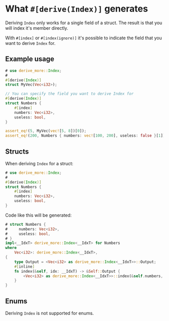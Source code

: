 # What `#[derive(Index)]` generates

Deriving `Index` only works for a single field of a struct.
The result is that you will index it's member directly.

With `#[index]` or `#[index(ignore)]` it's possible to indicate the field that
you want to derive `Index` for.




## Example usage

```rust
# use derive_more::Index;
#
#[derive(Index)]
struct MyVec(Vec<i32>);

// You can specify the field you want to derive Index for
#[derive(Index)]
struct Numbers {
    #[index]
    numbers: Vec<i32>,
    useless: bool,
}

assert_eq!(5, MyVec(vec![5, 8])[0]);
assert_eq!(200, Numbers { numbers: vec![100, 200], useless: false }[1]);
```




## Structs

When deriving `Index` for a struct:

```rust
# use derive_more::Index;
#
#[derive(Index)]
struct Numbers {
    #[index]
    numbers: Vec<i32>,
    useless: bool,
}
```

Code like this will be generated:

```rust
# struct Numbers {
#     numbers: Vec<i32>,
#     useless: bool,
# }
impl<__IdxT> derive_more::Index<__IdxT> for Numbers
where
    Vec<i32>: derive_more::Index<__IdxT>,
{
    type Output = <Vec<i32> as derive_more::Index<__IdxT>>::Output;
    #[inline]
    fn index(&self, idx: __IdxT) -> &Self::Output {
        <Vec<i32> as derive_more::Index<__IdxT>>::index(&self.numbers, idx)
    }
}
```




## Enums

Deriving `Index` is not supported for enums.

